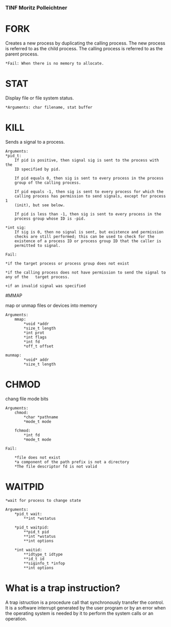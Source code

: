 ### TINF Moritz Polleichtner

# FORK

Creates a new process by duplicating the calling process. The new process is referred to as the child process. The calling process is referred to as the parent process.

	*Fail: When there is no memory to allocate.


# STAT

Display file or file system status.

	*Arguments: char filename, stat buffer


# KILL

Sends a signal to a process.

	Arguments:
	*pid_t:  
	    If pid is positive, then signal sig is sent to the process with the
        ID specified by pid.

        If pid equals 0, then sig is sent to every process in the process
        group of the calling process.

        If pid equals -1, then sig is sent to every process for which the
        calling process has permission to send signals, except for process 1
        (init), but see below.

        If pid is less than -1, then sig is sent to every process in the
        process group whose ID is -pid.

	*int sig:
	    If sig is 0, then no signal is sent, but existence and permission
       	checks are still performed; this can be used to check for the
       	existence of a process ID or process group ID that the caller is
       	permitted to signal.

	Fail:

	*if the target process or process group does not exist

	*if the calling process does not have permission to send the signal to any of the 	target process.

	+if an invalid signal was specified


#MMAP

map or unmap files or devices into memory

	Arguments:
		mmap:
			*void *addr
			*size_t length
			*int prot
			*int flags
			*int fd
			*off_t offset

	munmap:
			*void* addr
			*size_t length

# CHMOD

chang file mode bits

	Arguments:
		chmod:
			*char *pathname
			*mode_t mode

		fchmod:
			*int fd
			*mode_t mode

	Fail:

		*file does not exist
		*a component of the path prefix is not a directory
		*The file descriptor fd is not valid


# WAITPID

    *wait for process to change state

	Arguments:
		*pid_t wait:
			**int *wstatus

		*pid_t waitpid:
			**pid_t pid
			**int *wstatus
			**int options

		*int waitid:
			**idtype_t idtype
			**id_t id
			**siginfo_t *infop
			**int options


# What is a trap instruction?

A trap istruction is a procedure call that synchronously transfer the control. It is a software interrupt generated by the user program or by an error when the operating system is needed by it to perform the system calls or an operation.